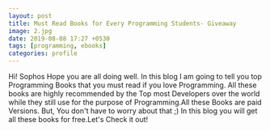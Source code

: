 ```yaml
---
layout: post
title: Must Read Books for Every Programming Students- Giveaway
image: 2.jpg
date: 2019-08-08 17:27 +0530
tags: [programming, ebooks]
categories: profile
---
```


 Hi! Sophos
 Hope you are all doing well. In this blog I am going to tell you top Programming Books that you must read if you love Programming.
All these books are highly recommended by the Top most Developers over the world while they still use for the purpose of Programming.All these Books are paid Versions.
But, You don't have to worry about that ;) 
In this blog you will get all these books for free.Let's Check it out!

